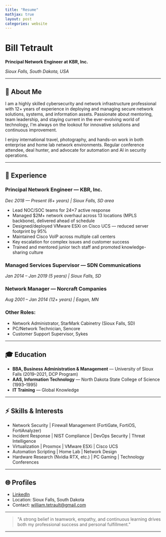 ```yaml
---
title: "Resume"
mathjax: true
layout: post
categories: website
---
```



# Bill Tetrault

**Principal Network Engineer at KBR, Inc.**

_Sioux Falls, South Dakota, USA_

---

## 👋 About Me

I am a highly skilled cybersecurity and network infrastructure professional with 12+ years of experience in deploying and managing secure network solutions, systems, and information assets. Passionate about mentoring, team leadership, and staying current in the ever-evolving world of technology, I'm always on the lookout for innovative solutions and continuous improvement.

I enjoy international travel, photography, and hands-on work in both enterprise and home lab network environments. Regular conference attendee, deal hunter, and advocate for automation and AI in security operations.

---

## 💼 Experience

### Principal Network Engineer — KBR, Inc.
*Dec 2018 — Present (6+ years) | Sioux Falls, SD area*

- Lead NOC/SOC teams for 24×7 active response
- Managed $2M+ network overhaul across 13 locations (MPLS backbone), delivered ahead of schedule
- Designed/deployed VMware ESXi on Cisco UCS — reduced server footprint by 95%
- Maintained Cisco VoIP across multiple call centers
- Key escalation for complex issues and customer success
- Trained and mentored junior tech staff and promoted knowledge-sharing culture

### Managed Services Supervisor — SDN Communications
*Jan 2014 – Jan 2019 (5 years) | Sioux Falls, SD*

### Network Manager — Norcraft Companies
*Aug 2001 – Jan 2014 (12+ years) | Eagan, MN*

### Other Roles:
- Network Administrator, StarMark Cabinetry (Sioux Falls, SD)
- PC/Network Technician, Sencore
- Customer Support Supervisor, Sykes

---

## 🎓 Education

- **BBA, Business Administration & Management** — University of Sioux Falls (2019–2021, DCP Program)
- **AAS, Information Technology** — North Dakota State College of Science (1993–1995)
- **IT Training** — Global Knowledge

---

## ⚡ Skills & Interests

- Network Security | Firewall Management (FortiGate, FortiOS, FortiAnalyzer)
- Incident Response | NIST Compliance | DevOps Security | Threat Intelligence
- Virtualization | Proxmox | VMware ESXi | Cisco UCS
- Automation Scripting | Home Lab | Network Design
- Hardware Research (Nvidia RTX, etc.) | PC Gaming | Technology Conferences

---

## 🌐 Profiles

- [LinkedIn](https://www.linkedin.com/in/bill-tetrault-9a762a6b)
- Location: Sioux Falls, South Dakota
- Contact: william.tetrault@gmail.com

---

> "A strong belief in teamwork, empathy, and continuous learning drives both my professional success and personal fulfillment."

---

<!-- Optionally: add GitHub stats, pinned repos, or a greeting here -->
